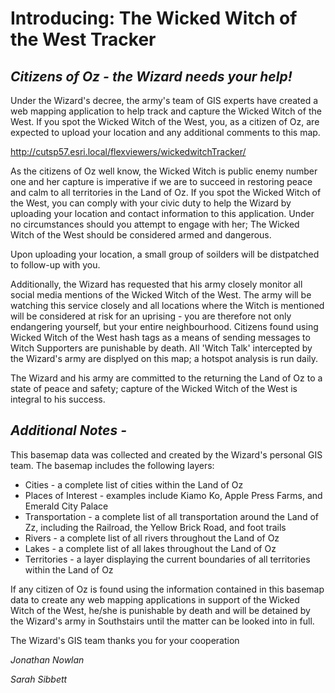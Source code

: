 **Introducing: The Wicked Witch of the West Tracker**
====================================================

*Citizens of Oz - the Wizard needs your help!* 
-----------------------------------------------------

Under the Wizard's decree, the army's team of GIS experts have created a web mapping application to help track and capture the Wicked Witch of the West. If you spot the Wicked Witch of the West, you, as a citizen of Oz, are expected to upload your location and any additional comments to this map. 

http://cutsp57.esri.local/flexviewers/wickedwitchTracker/

As the citizens of Oz well know, the Wicked Witch is public enemy number one and her capture is imperative if we are to succeed in restoring peace and calm to all territories in the Land of Oz. If you spot the Wicked Witch of the West, you can comply with your civic duty to help the Wizard by uploading your location and contact information to this application. Under no circumstances should you attempt to engage with her; The Wicked Witch of the West should be considered armed and dangerous.  

Upon uploading your location, a small group of soilders will be distpatched to follow-up with you.

Additionally, the Wizard has requested that his army closely monitor all social media mentions of the Wicked Witch of the West. The army will be watching this service closely and all locations where the Witch is mentioned will be considered at risk for an uprising - you are therefore not only endangering yourself, but your entire neighbourhood. Citizens found using Wicked Witch of the West hash tags as a means of sending messages to Witch Supporters are punishable by death. All 'Witch Talk' intercepted by the Wizard's army are displyed on this map; a hotspot analysis is run daily.    

The Wizard and his army are committed to the returning the Land of Oz to a state of peace and safety; capture of the Wicked Witch of the West is integral to his success. 

*Additional Notes -*
---------------------------------

This basemap data was collected and created by the Wizard's personal GIS team. The basemap includes the following layers: 

* Cities - a complete list of cities within the Land of Oz
* Places of Interest - examples include Kiamo Ko, Apple Press Farms, and Emerald City Palace
* Transportation - a complete list of all transportation around the Land of Zz, including the Railroad, the Yellow Brick Road, and foot trails
* Rivers - a complete list of all rivers throughout the Land of Oz
* Lakes - a complete list of all lakes throughout the Land of Oz
* Territories - a layer displaying the current boundaries of all territories within the Land of Oz

If any citizen of Oz is found using the information contained in this basemap data to create any web mapping applications in support of the Wicked Witch of the West, he/she is punishable by death and will be detained by the Wizard's army in Southstairs until the matter can be looked into in full. 


The Wizard's GIS team thanks you for your cooperation


*Jonathan Nowlan*

*Sarah Sibbett*
